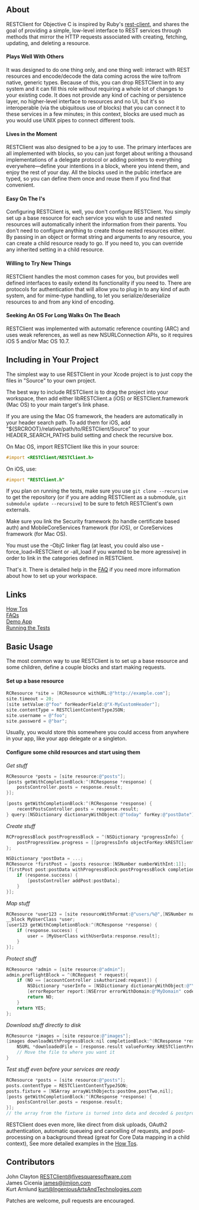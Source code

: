 [HOWTO]: https://github.com/FivesquareSoftware/RESTClient/blob/master/Docs/howto.md (How Tos)
[FAQ]: https://github.com/FivesquareSoftware/RESTClient/blob/master/Docs/faq.md (FAQs)
[DEMO]: https://github.com/FivesquareSoftware/RESTClient/tree/master/Examples (See Example Apps)
[TESTS]: https://github.com/FivesquareSoftware/RESTClient/tree/master/Tests#readme (Running the Tests)

## About

RESTClient for Objective C is inspired by Ruby's [rest-client](https://github.com/archiloque/rest-client), and shares the goal of providing a simple, low-level interface to REST services through methods that mirror the HTTP requests associated with creating, fetching, updating, and deleting a resource. 

#### Plays Well With Others

It was designed to do one thing only, and one thing well: interact with REST resources and encode/decode the data coming across the wire to/from native, generic types. Because of this, you can drop RESTClient in to any system and it can fill this role without requiring a whole lot of changes to your existing code. It does not provide any kind of caching or persistence layer, no higher-level interface to resources and no UI, but it's so interoperable (via the ubiquitous use of blocks) that you can connect it to these services in a few minutes; in this context, blocks are used much as you would use UNIX pipes to connect different tools.

#### Lives in the Moment

RESTClient was also designed to be a joy to use. The primary interfaces are all implemented with blocks, so you can just forget about writing a thousand implementations of a delegate protocol or adding pointers to everything everywhere—define your intentions in a block, where you intend them, and enjoy the rest of your day. All the blocks used in the public interface are typed, so you can define them once and reuse them if you find that convenient.

#### Easy On The I's

Configuring RESTClient is, well, you don't configure RESTClient. You simply set up a base resource for each service you wish to use and nested resources will automatically inherit the information from their parents. You don't need to configure anything to create those nested resources either. By passing in an object or format string and arguments to any resource, you can create a child resource ready to go. If you need to, you can override any inherited setting in a child resource.

#### Willing to Try New Things

RESTClient handles the most common cases for you, but provides well defined interfaces to easily extend its functionality if you need to. There are protocols for authentication that will allow you to plug in to any kind of auth system, and for mime-type handling, to let you serialize/deserialize resources to and from any kind of encoding.

#### Seeking An OS For Long Walks On The Beach

RESTClient was implemented with automatic reference counting (ARC) and uses weak references, as well as new NSURLConnection APIs, so it requires iOS 5 and/or Mac OS 10.7.


## Including in Your Project

The simplest way to use RESTClient in your Xcode project is to just copy the files in "Source" to your own project.

The best way to include RESTClient is to drag the project into your workspace, then add either libRESTClient.a (iOS) or RESTClient.framework (Mac OS) to your main target's link phase. 

If you are using the Mac OS framework, the headers are automatically in your header search path. To add them for iOS, add "${SRCROOT}/relative/path/to/RESTClient/Source" to your HEADER_SEARCH_PATHS build setting and check the recursive box.

On Mac OS, import RESTClient like this in your source:

```objective-c 
#import <RESTClient/RESTClient.h>
```

On iOS, use:

```objective-c 
#import "RESTClient.h"
```


If you plan on running the tests, make sure you use `git clone --recursive` to get the repository (or if you are adding RESTClient as a submodule, `git submodule update --recursive`) to be sure to fetch RESTClient's own externals.

Make sure you link the Security framework (to handle certificate based auth) and MobileCoreServices framework (for iOS), or CoreServices framework (for Mac OS).

You must use the -ObjC linker flag (at least, you could also use -force_load=RESTClient or -all_load if you wanted to be more agressive) in order to link in the categories defined in RESTClient.

That's it. There is detailed help in the [FAQ][] if you need more information about how to set up your workspace.


## Links

[How Tos][HOWTO]  
[FAQs][FAQ]  
[Demo App][DEMO]  
[Running the Tests][TESTS]  


## Basic Usage

The most common way to use RESTClient is to set up a base resource and some children, define a couple blocks and start making requests. 

#### Set up a base resource

```objective-c 
RCResource *site = [RCResource withURL:@"http://example.com"];
site.timeout = 20;
[site setValue:@"foo" forHeaderField:@"X-MyCustomHeader"];
site.contentType = RESTClientContentTypeJSON;
site.username = @"foo";
site.password = @"bar";
```
Usually, you would store this somewhere you could access from anywhere in your app, like your app delegate or a singleton.
	
#### Configure some child resources and start using them

_Get stuff_

```objective-c 	
RCResource *posts = [site resource:@"posts"];
[posts getWithCompletionBlock:^(RCResponse *response) {
	postsController.posts = response.result;
}];

[posts getWithCompletionBlock:^(RCResponse *response) {
	recentPostsController.posts = response.result;
} query:[NSDictionary dictionaryWithObject:@"today" forKey:@"postDate"]];
```

_Create stuff_

```objective-c 	
RCProgressBlock postProgressBlock = ^(NSDictionary *progressInfo) {
	postProgressView.progress = [[progressInfo objectForKey:kRESTClientProgressInfoKeyProgress] floatValue];
};

NSDictionary *postData = ...;
RCResource *firstPost = [posts resource:[NSNumber numberWithInt:1]];
[firstPost post:postData withProgressBlock:postProgressBlock completionBlock:^(RCResponse *response) {
	if (response.success) {
		[postsController addPost:postData];
	}
}];
```

_Map stuff_

```objective-c 	
RCResource *user123 = [site resourceWithFormat:@"users/%@",[NSNumber numberWithInt:123]];
__block MyUserClass *user;
[user123 getWithCompletionBlock:^(RCResponse *response) {
	if (response.success) {
		user = [MyUserClass withUserData:response.result];
	}
}];
```

_Protect stuff_

```objective-c 	
RCResource *admin = [site resource:@"admin"];
admin.preflightBlock = ^(RCRequest * request){
	if (NO == [accountController isAuthorized:request]) {
		NSDictionary *userInfo = [NSDictionary dictionaryWithObject:@"You need to log in to see this" forKey:NSLocalizedDescriptionKey];
		[errorReporter report:[NSError errorWithDomain:@"MyDomain" code:-1 userInfo:userInfo]];
		return NO;
	}
	return YES;
};
```

_Download stuff directly to disk_

```objective-c 	
RCResource *images = [site resource:@"images"];
[images downloadWithProgressBlock:nil completionBlock:^(RCResponse *response) {
	NSURL *downloadedFile = [response.result valueForKey:kRESTClientProgressInfoKeyTempFileURL];
	// Move the file to where you want it
}
```

_Test stuff even before your services are ready_

```objective-c 	
RCResource *posts = [site resource:@"posts"];
posts.contentType = RESTClientContentTypeJSON;
posts.fixture = [NSArray arrayWithObjects:postOne,postTwo,nil];
[posts getWithCompletionBlock:^(RCResponse *response) {
	postsController.posts = response.result;
}];
// the array from the fixture is turned into data and decoded & postprocessed normally into response.result
```


RESTClient does even more, like direct from disk uploads, OAuth2 authentication, automatic queueing and cancelling of requests, and post-processing on a background thread (great for Core Data mapping in a child context), See more detailed examples in  the [How Tos][HOWTO].



## Contributors

John Clayton <RESTClient@fivesquaresoftware.com>  
James Cicenia <james@jimijon.com>  
Kurt Arnlund <kurt@IngeniousArtsAndTechnologies.com>  

Patches are welcome, pull requests are encouraged.


